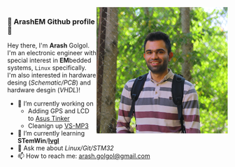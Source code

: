 <img width="300px" align="right" src="pic/980726.JPG">

### 👋 ArashEM Github profile 👋
Hey there, I'm **Arash** Golgol. I'm an electronic engineer with special interest in **EM**bedded systems, `Linux` specifically.   
I'm also interested in hardware desing (_Schematic/PCB_) and hardware desgin (_VHDL_)!

- 🔭 I’m currently working on 
  - Adding GPS and LCD to [Asus Tinker](https://www.asus.com/us/Single-Board-Computer/Tinker-Board/)
  - Cleanign up [VS-MP3](https://github.com/ArashEM/VS-MP3)
- 🌱 I’m currently learning **STemWin**/**[lvgl](https://lvgl.io/)** 
- 💬 Ask me about _Linux/Git/STM32_
- 📫 How to reach me: arash.golgol@gmail.com
